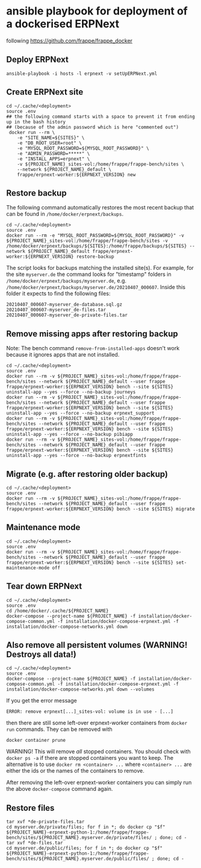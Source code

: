 # ansible playbook for deployment of a dockerised ERPNext
following https://github.com/frappe/frappe_docker

## Deploy ERPNext

```
ansible-playbook -i hosts -l erpnext -v setUpERPNext.yml
```

## Create ERPNext site

```
cd ~/.cache/<deployment>
source .env
## the following command starts with a space to prevent it from ending up in the bash history
## (because of the admin password which is here "commented out")
 docker run --rm \
    -e "SITE_NAME=${SITES}" \
    -e "DB_ROOT_USER=root" \
    -e "MYSQL_ROOT_PASSWORD=${MYSQL_ROOT_PASSWORD}" \
    -e "ADMIN_PASSWORD=*****" \
    -e "INSTALL_APPS=erpnext" \
    -v ${PROJECT_NAME}_sites-vol:/home/frappe/frappe-bench/sites \
    --network ${PROJECT_NAME}_default \
    frappe/erpnext-worker:${ERPNEXT_VERSION} new
```

## Restore backup

The following command automatically restores the most recent backup that can be found in
`/home/docker/erpnext/backups`.

```
cd ~/.cache/<deployment>
source .env
docker run --rm -e "MYSQL_ROOT_PASSWORD=${MYSQL_ROOT_PASSWORD}" -v ${PROJECT_NAME}_sites-vol:/home/frappe/frappe-bench/sites -v /home/docker/erpnext/backups/${SITES}:/home/frappe/backups/${SITES} --network ${PROJECT_NAME}_default frappe/erpnext-worker:${ERPNEXT_VERSION} restore-backup
```

The script looks for backups matching the installed site(s).
For example, for the site `myserver.de` the command looks for "timestamp" folders in
`/home/docker/erpnext/backups/myserver.de`, e.g.
`/home/docker/erpnext/backups/myserver.de/20210407_000607`. Inside this folder it expects to
find the following files:
```
20210407_000607-myserver_de-database.sql.gz
20210407_000607-myserver_de-files.tar
20210407_000607-myserver_de-private-files.tar
```

## Remove missing apps after restoring backup

Note: The bench command `remove-from-installed-apps` doesn't work because it ignores apps that are not installed.

```
cd ~/.cache/<deployment>
source .env
docker run --rm -v ${PROJECT_NAME}_sites-vol:/home/frappe/frappe-bench/sites --network ${PROJECT_NAME}_default --user frappe frappe/erpnext-worker:${ERPNEXT_VERSION} bench --site ${SITES} uninstall-app --yes --force --no-backup journeys
docker run --rm -v ${PROJECT_NAME}_sites-vol:/home/frappe/frappe-bench/sites --network ${PROJECT_NAME}_default --user frappe frappe/erpnext-worker:${ERPNEXT_VERSION} bench --site ${SITES} uninstall-app --yes --force --no-backup erpnext_support
docker run --rm -v ${PROJECT_NAME}_sites-vol:/home/frappe/frappe-bench/sites --network ${PROJECT_NAME}_default --user frappe frappe/erpnext-worker:${ERPNEXT_VERSION} bench --site ${SITES} uninstall-app --yes --force --no-backup pibiapp
docker run --rm -v ${PROJECT_NAME}_sites-vol:/home/frappe/frappe-bench/sites --network ${PROJECT_NAME}_default --user frappe frappe/erpnext-worker:${ERPNEXT_VERSION} bench --site ${SITES} uninstall-app --yes --force --no-backup erpnextfints
```

## Migrate (e.g. after restoring older backup)

```
cd ~/.cache/<deployment>
source .env
docker run --rm -v ${PROJECT_NAME}_sites-vol:/home/frappe/frappe-bench/sites --network ${PROJECT_NAME}_default --user frappe frappe/erpnext-worker:${ERPNEXT_VERSION} bench --site ${SITES} migrate
```

## Maintenance mode

```
cd ~/.cache/<deployment>
source .env
docker run --rm -v ${PROJECT_NAME}_sites-vol:/home/frappe/frappe-bench/sites --network ${PROJECT_NAME}_default --user frappe frappe/erpnext-worker:${ERPNEXT_VERSION} bench --site ${SITES} set-maintenance-mode off
```

## Tear down ERPNext

```
cd ~/.cache/<deployment>
source .env
cd /home/docker/.cache/${PROJECT_NAME}
docker-compose --project-name ${PROJECT_NAME} -f installation/docker-compose-common.yml -f installation/docker-compose-erpnext.yml -f installation/docker-compose-networks.yml down
```

## Also remove all persistent volumes (WARNING! Destroys all data!)

```
cd ~/.cache/<deployment>
source .env
docker-compose --project-name ${PROJECT_NAME} -f installation/docker-compose-common.yml -f installation/docker-compose-erpnext.yml -f installation/docker-compose-networks.yml down --volumes
```

If you get the error message
```
ERROR: remove erpnext[...]_sites-vol: volume is in use - [...]
```
then there are still some left-over erpnext-worker containers from `docker run` commands. They
can be removed with
```
docker container prune
```
WARNING! This will remove _all_ stopped containers. You should check with `docker ps -a` if there are
stopped containers you want to keep. The alternative is to use `docker rm <container> ...` where
`<container> ...` are either the ids or the names of the containers to remove.

After removing the left-over erpnext-worker containers you can simply run the above `docker-compose`
command again.

## Restore files

```
tar xvf *de-private-files.tar
cd myserver.de/private/files; for f in *; do docker cp "$f" ${PROJECT_NAME}-erpnext-python-1:/home/frappe/frappe-bench/sites/${PROJECT_NAME}.myserver.de/private/files/ ; done; cd -
tar xvf *de-files.tar
cd myserver.de/public/files; for f in *; do docker cp "$f" ${PROJECT_NAME}-erpnext-python-1:/home/frappe/frappe-bench/sites/${PROJECT_NAME}.myserver.de/public/files/ ; done; cd -
```
